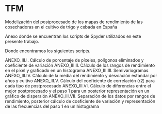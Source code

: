# TFM
Modelización del postprocesado de los mapas de rendimiento de las cosechadoras en el cultivo de trigo y cebada en España

Anexo donde se encuentran los scripts de Spyder utilizados en este presente trabajo.

Donde encontramos los siguientes scripts.

ANEXO_III.I.  Cálculo de porcentaje de píxeles, polígonos eliminados y coeficiente de variación
ANEXO_III.II.  Cálculo de los rangos de rendimiento en el píxel y graficado en un histograma
ANEXO_III.III.  Semivariogramas
ANEXO_III.IV.  Cálculo de la media del rendimiento y desviación estandar por años y cultivo
ANEXO_III.V.  Cálculo del coeficiente de correlación (r2) para cada tipo de postprocesado
ANEXO_III.VI.  Cálculo de diferencias entre el mejor postprocesado y el paso 1 para un posterior representación en un gráfico de dispersión
ANEXO_III.VII.  Separación de los datos por rangos de rendimiento, posterior cálculo de coeficiente de variación y representación de las frecuencias del paso 1 en un histograma

